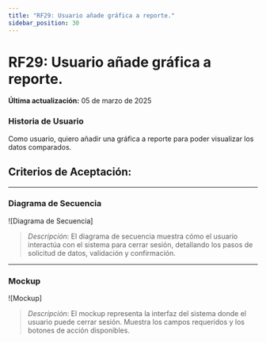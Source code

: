 ```yaml
---
title: "RF29: Usuario añade gráfica a reporte."  
sidebar_position: 30
---
```


# RF29: Usuario añade gráfica a reporte.

**Última actualización:** 05 de marzo de 2025

### Historia de Usuario

Como usuario, quiero añadir una gráfica a reporte para poder visualizar los datos comparados.

  **Criterios de Aceptación:**
  - 

---

### Diagrama de Secuencia

![Diagrama de Secuencia] 

> *Descripción*: El diagrama de secuencia muestra cómo el usuario interactúa con el sistema para cerrar sesión, detallando los pasos de solicitud de datos, validación y confirmación.

---

### Mockup

![Mockup]

> *Descripción*: El mockup representa la interfaz del sistema donde el usuario puede cerrar sesión. Muestra los campos requeridos y los botones de acción disponibles.

